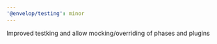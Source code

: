 ```yaml
---
'@envelop/testing': minor
---
```


Improved testking and allow mocking/overriding of phases and plugins
